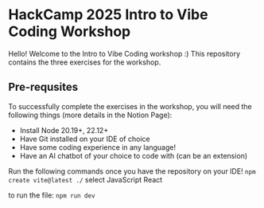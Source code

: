 # HackCamp 2025 Intro to Vibe Coding Workshop 

Hello! Welcome to the Intro to Vibe Coding workshop :) This repository contains the three exercises for the workshop. 

## Pre-requsites 
To successfully complete the exercises in the workshop, you will need the following things (more details in the Notion Page):

- Install Node 20.19+, 22.12+
- Have Git installed on your IDE of choice
- Have some coding experience in any language!
- Have an AI chatbot of your choice to code with (can be an extension)

Run the following commands once you have the repository on your IDE!
```npm create vite@latest ./```
select JavaScript React 

to run the file: 
```npm run dev```
